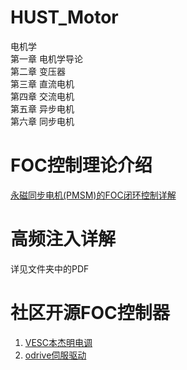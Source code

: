 # HUST_Motor
电机学  
第一章 电机学导论  
第二章 变压器  
第三章 直流电机  
第四章 交流电机  
第五章 异步电机  
第六章 同步电机  
# FOC控制理论介绍
[永磁同步电机(PMSM)的FOC闭环控制详解](https://blog.csdn.net/hducollins/article/details/79260176)
# 高频注入详解
详见文件夹中的PDF  
# 社区开源FOC控制器
1. [VESC本杰明电调](http://vedder.se/)  
2. [odrive伺服驱动](https://odriverobotics.com/)
